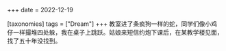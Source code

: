 +++
date = 2022-12-19

[taxonomies]
tags = ["Dream"]
+++ 
教室进了条疯狗一样的蛇，同学们像小鸡仔一样撮堆四处躲，我在桌子上跳跃。姑娘来短信约炮下课后，在某教学楼见面，找了五十年没找到。